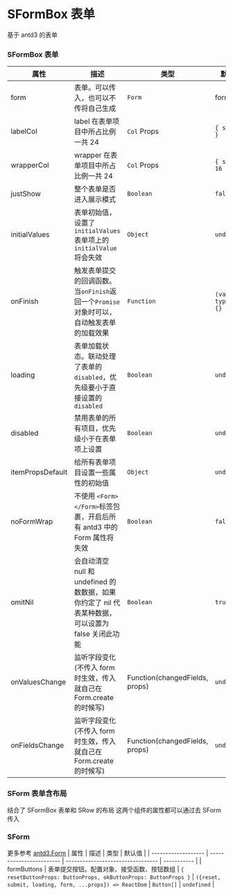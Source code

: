 # SFormBox 表单

基于 antd3 的表单

### SFormBox 表单

<code src='./Example'></code>

| 属性             | 描述                                                                                              | 类型                           | 默认值                 |
| ---------------- | ------------------------------------------------------------------------------------------------- | ------------------------------ | ---------------------- |
| form             | 表单。可以传入，也可以不传将自己生成                                                              | `Form`                         | form                   |
| labelCol         | label 在表单项目中所占比例一共 24                                                                 | `Col` Props                    | `{ span: 8 }`          |
| wrapperCol       | wrapper 在表单项目中所占比例一共 24                                                               | `Col` Props                    | `{ span: 16 }`         |
| justShow         | 整个表单是否进入展示模式                                                                          | `Boolean`                      | `false`                |
| initialValues    | 表单初始值，设置了`initialValues`表单项上的`initialValue`将会失效                                 | `Object`                       | `undefined`            |
| onFinish         | 触发表单提交的回调函数。当`onFinish`返回一个`Promise`对象时可以，自动触发表单的加载效果           | `Function`                     | `(values, typs) => {}` |
| loading          | 表单加载状态。联动处理了表单的`disabled`，优先级要小于直接设置的`disabled`                        | `Boolean`                      | `undefined`            |
| disabled         | 禁用表单的所有项目，优先级小于在表单项上设置                                                      | `Boolean`                      | `undefined`            |
| itemPropsDefault | 给所有表单项目设置一些属性的初始值                                                                | `Object`                       | `undefined`            |
| noFormWrap       | 不使用 `<Form></Form>`标签包裹，开启后所有 antd3 中的 Form 属性将失效                             | `Boolean`                      | `false`                |
| omitNil          | 会自动清空 null 和 undefined 的数数据，如果你约定了 nil 代表某种数据，可以设置为 false 关闭此功能 | `Boolean`                      | `true`                 |
| onValuesChange   | 监听字段变化(不传入 form 时生效，传入就自己在 Form.create 的时候写)                               | Function(changedFields, props) | `undefined`            |
| onFieldsChange   | 监听字段变化(不传入 form 时生效，传入就自己在 Form.create 的时候写)                               | Function(changedFields, props) | `undefined`            |

### SForm 表单含布局

结合了 SFormBox 表单和 SRow 的布局
这两个组件的属性都可以通过去 SForm 传入

<!-- <code src='./Example1'></code> -->

### SForm

更多参考 [antd3.Form](https://3x.ant.design/components/form-cn/)
| 属性 | 描述 | 类型 | 默认值 |
| ------------------- | ------------------------ | --------------------------------- | ----------- |
| formButtons | 表单提交按钮。配置对象、接受函数、按钮数组 | `{ resetButtonProps: ButtonProps, okButtonProps: ButtonProps }` \| `({reset, submit, loading, form, ...props}) => ReactDom` \| `Button[]` | `undefined` |

